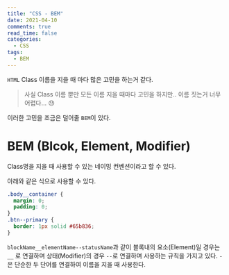 ```yaml
---
title: "CSS - BEM"
date: 2021-04-10
comments: true
read_time: false
categories:
  - CSS
tags:
  - BEM
---
```


`HTML` Class 이름을 지을 때 마다 많은 고민을 하는거 같다.

> 사실 Class 이름 뿐만 모든 이름 지을 때마다 고민을 하지만.. 이름 짓는거 너무 어렵다... 😓

이러한 고민을 조금은 덜어줄 `BEM`이 있다.

# BEM (Blcok, Element, Modifier)

Class명을 지을 때 사용할 수 있는 네이밍 컨벤션이라고 할 수 있다.

아래와 같은 식으로 사용할 수 있다.

```css
.body__container {
  margin: 0;
  padding: 0;
}
.btn--primary {
  border: 1px solid #65b836;
}
```

`blockName__elementName--statusName`과 같이 블록내의 요소(Element)일 경우는 `__` 로 연결하며 상태(Modifier)의 경우 `--`로 연결하며 사용하는 규칙을 가지고 있다.
`-`은 단순한 두 단어를 연결하여 이름을 지을 때 사용한다.
